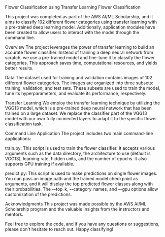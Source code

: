Flower Classification using Transfer Learning
Flower Classification

This project was completed as part of the AWS AI/ML Scholarship, and it aims to classify 102 different flower categories using transfer learning with a pre-trained deep learning model. Additionally, application modules have been created to allow users to interact with the model through the command line.

Overview
The project leverages the power of transfer learning to build an accurate flower classifier. Instead of training a deep neural network from scratch, we use a pre-trained model and fine-tune it to classify the flower categories. This approach saves time, computational resources, and yields better results. 

Data
The dataset used for training and validation contains images of 102 different flower categories. The images are organized into three subsets: training, validation, and test sets. These subsets are used to train the model, tune its hyperparameters, and evaluate its performance, respectively.

Transfer Learning
We employ the transfer learning technique by utilizing the VGG13 model, which is a pre-trained deep neural network that has been trained on a large dataset. We replace the classifier part of the VGG13 model with our own fully connected layers to adapt it to the specific flower classification task.

Command Line Application
The project includes two main command-line applications:

train.py: This script is used to train the flower classifier. It accepts various arguments such as the data directory, the architecture to use (default is VGG13), learning rate, hidden units, and the number of epochs. It also supports GPU training if available.

predict.py: This script is used to make predictions on single flower images. You can pass an image path and the trained model checkpoint as arguments, and it will display the top predicted flower classes along with their probabilities. The --top_k, --category_names, and --gpu options allow customization of the predictions.

Acknowledgments
This project was made possible by the AWS AI/ML Scholarship program and the valuable insights from the instructors and mentors.

Feel free to explore the code, and if you have any questions or suggestions, please don't hesitate to reach out. Happy classifying!

